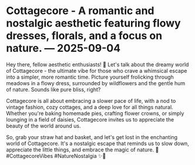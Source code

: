 # Cottagecore - A romantic and nostalgic aesthetic featuring flowy dresses, florals, and a focus on nature. — 2025-09-04

Hey there, fellow aesthetic enthusiasts! 🌿 Let's talk about the dreamy world of Cottagecore - the ultimate vibe for those who crave a whimsical escape into a simpler, more romantic time. Picture yourself frolicking through meadows in a flowy dress, surrounded by wildflowers and the gentle hum of nature. Sounds like pure bliss, right?

Cottagecore is all about embracing a slower pace of life, with a nod to vintage fashion, cozy cottages, and a deep love for all things natural. Whether you're baking homemade pies, crafting flower crowns, or simply lounging in a field of daisies, Cottagecore invites us to appreciate the beauty of the world around us.

So, grab your straw hat and basket, and let's get lost in the enchanting world of Cottagecore. It's a nostalgic escape that reminds us to slow down, appreciate the little things, and embrace the magic of nature. 🌼 #CottagecoreVibes #NatureNostalgia ✨🌻